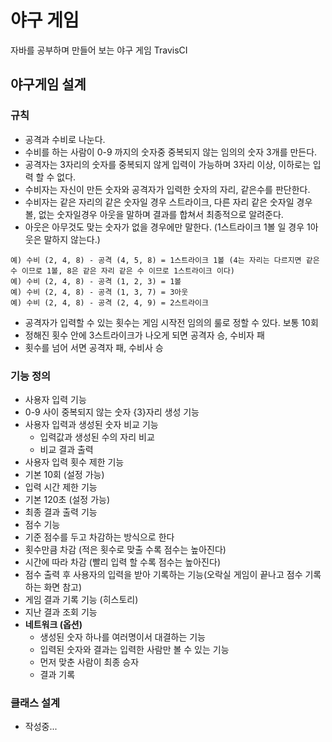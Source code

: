 # 야구 게임
자바를 공부하며 만들어 보는 야구 게임
TravisCI

## 야구게임 설계

### 규칙

* 공격과 수비로 나눈다.
* 수비를 하는 사람이 0-9 까지의 숫자중 중복되지 않는 임의의 숫자 3개를 만든다.
* 공격자는 3자리의 숫자를 중복되지 않게 입력이 가능하며 3자리 이상, 이하로는 입력 할 수 없다.
* 수비자는 자신이 만든 숫자와 공격자가 입력한 숫자의 자리, 같은수를 판단한다.
* 수비자는 같은 자리의 같은 숫자일 경우 스트라이크, 다른 자리 같은 숫자일 경우 볼, 없는 숫자일경우 아웃을 말하며 결과를 합쳐서 최종적으로 알려준다.
* 아웃은 아무것도 맞는 숫자가 없을 경우에만 말한다. (1스트라이크 1볼 일 경우 1아웃은 말하지 않는다.)

```
예) 수비 (2, 4, 8) - 공격 (4, 5, 8) = 1스트라이크 1볼 (4는 자리는 다르지면 같은 수 이므로 1볼, 8은 같은 자리 같은 수 이므로 1스트라이크 이다)
예) 수비 (2, 4, 8) - 공격 (1, 2, 3) = 1볼
예) 수비 (2, 4, 8) - 공격 (1, 3, 7) = 3아웃
예) 수비 (2, 4, 8) - 공격 (2, 4, 9) = 2스트라이크
```

* 공격자가 입력할 수 있는 횟수는 게임 시작전 임의의 룰로 정할 수 있다. 보통 10회
* 정해진 횟수 안에 3스트라이크가 나오게 되면 공격자 승, 수비자 패
* 횟수를 넘어 서면 공격자 패, 수비사 승

### 기능 정의

* 사용자 입력 기능
* 0-9 사이 중복되지 않는 숫자 {3}자리 생성 기능
* 사용자 입력과 생성된 숫자 비교 기능
  * 입력값과 생성된 수의 자리 비교
  * 비교 결과 출력
* 사용자 입력 횟수 제한 기능
 * 기본 10회 (설정 가능)
* 입력 시간 제한 기능
 * 기본 120초 (설정 가능)
* 최종 결과 출력 기능
* 점수 기능
 * 기준 점수를 두고 차감하는 방식으로 한다
 * 횟수만큼 차감 (적은 횟수로 맞출 수록 점수는 높아진다)
 * 시간에 따라 차감 (빨리 입력 할 수록 점수는 높아진다)
* 점수 출력 후 사용자의 입력을 받아 기록하는 기능(오락실 게임이 끝나고 점수 기록하는 화면 참고)
* 게임 결과 기록 기능 (히스토리)
* 지난 결과 조회 기능
* **네트워크 (옵션)**
  * 생성된 숫자 하나를 여러명이서 대결하는 기능
  * 입력된 숫자와 결과는 입력한 사람만 볼 수 있는 기능
  * 먼저 맞춘 사람이 최종 승자
  * 결과 기록

### 클래스 설계
* 작성중...

